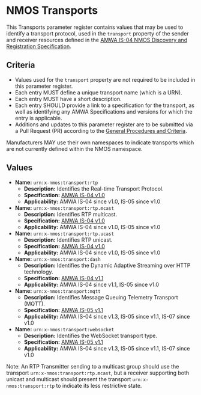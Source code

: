 # NMOS Transports

This Transports parameter register contains values that may be used to identify a transport protocol, used in the `transport` property of the sender and receiver resources defined in the [AMWA IS-04 NMOS Discovery and Registration Specification](https://specs.amwa.tv/is-04).

## Criteria

- Values used for the `transport` property are not required to be included in this parameter register.
- Each entry MUST define a unique transport name (which is a URN).
- Each entry MUST have a short description.
- Each entry SHOULD provide a link to a specification for the transport, as well as identifying any AMWA Specifications and versions for which the entry is applicable.
- Additions and updates to this parameter register are to be submitted via a Pull Request (PR) according to the [General Procedures and Criteria](../common/).

Manufacturers MAY use their own namespaces to indicate transports which are not currently defined within the NMOS namespace.

## Values

- **Name:** `urn:x-nmos:transport:rtp`
  - **Description:** Identifies the Real-time Transport Protocol.
  - **Specification:** [AMWA IS-04 v1.0](https://specs.amwa.tv/is-04/v1.0)
  - **Applicability:** AMWA IS-04 since v1.0, IS-05 since v1.0
- **Name:** `urn:x-nmos:transport:rtp.mcast`
  - **Description:** Identifies RTP multicast.
  - **Specification:** [AMWA IS-04 v1.0](https://specs.amwa.tv/is-04/v1.0)
  - **Applicability:** AMWA IS-04 since v1.0, IS-05 since v1.0
- **Name:** `urn:x-nmos:transport:rtp.ucast`
  - **Description:** Identifies RTP unicast.
  - **Specification:** [AMWA IS-04 v1.0](https://specs.amwa.tv/is-04/v1.0)
  - **Applicability:** AMWA IS-04 since v1.0, IS-05 since v1.0
- **Name:** `urn:x-nmos:transport:dash`
  - **Description:** Identifies the Dynamic Adaptive Streaming over HTTP technology.
  - **Specification:** [AMWA IS-04 v1.1](https://specs.amwa.tv/is-04/v1.1)
  - **Applicability:** AMWA IS-04 since v1.1, IS-05 since v1.0
- **Name:** `urn:x-nmos:transport:mqtt`
  - **Description:** Identifies Message Queuing Telemetry Transport (MQTT).
  - **Specification:** [AMWA IS-05 v1.1](https://specs.amwa.tv/is-05/v1.1)
  - **Applicability:** AMWA IS-04 since v1.3, IS-05 since v1.1, IS-07 since v1.0
- **Name:** `urn:x-nmos:transport:websocket`
  - **Description:** Identifies the WebSocket transport type.
  - **Specification:** [AMWA IS-05 v1.1](https://specs.amwa.tv/is-05/v1.1)
  - **Applicability:** AMWA IS-04 since v1.3, IS-05 since v1.1, IS-07 since v1.0

Note: An RTP Transmitter sending to a multicast group should use the transport `urn:x-nmos:transport:rtp.mcast`, but a receiver supporting both unicast and multicast should present the transport `urn:x-nmos:transport:rtp` to indicate its less restrictive state.
